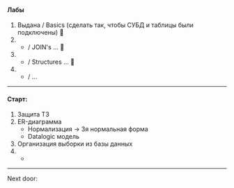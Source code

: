 #### Лабы

1. Выдана / Basics (сделать так, чтобы СУБД и таблицы были подключены) 🗿 
2.  - / JOIN's ... 🤡
3.  - / Structures ... 🫡 
4.  - / ... 

---
#### Старт:

1. Защита ТЗ
2. ER-диаграмма
	- Нормализация -> 3я нормальная форма
	- Datalogic модель
3. Организация выборки из базы данных
4. -

---

Next door: 